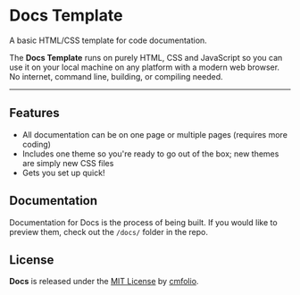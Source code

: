 # Docs Template  
A basic HTML/CSS template for code documentation.

The __Docs Template__ runs on purely HTML, CSS and JavaScript so you can use it on your local machine on any platform with a modern web browser. No internet, command line, building, or compiling needed.

---

## Features  

- All documentation can be on one page or multiple pages (requires more coding)
- Includes one theme so you're ready to go out of the box; new themes are simply new CSS files
- Gets you set up quick!

## Documentation

Documentation for Docs is the process of being built. If you would like to preview them, check out the `/docs/` folder in the repo.


## License

**Docs** is released under the [MIT License](http://web.cmfolio.com/projects/docs-template/docs/#license) by [cmfolio](http://web.cmfolio.com).